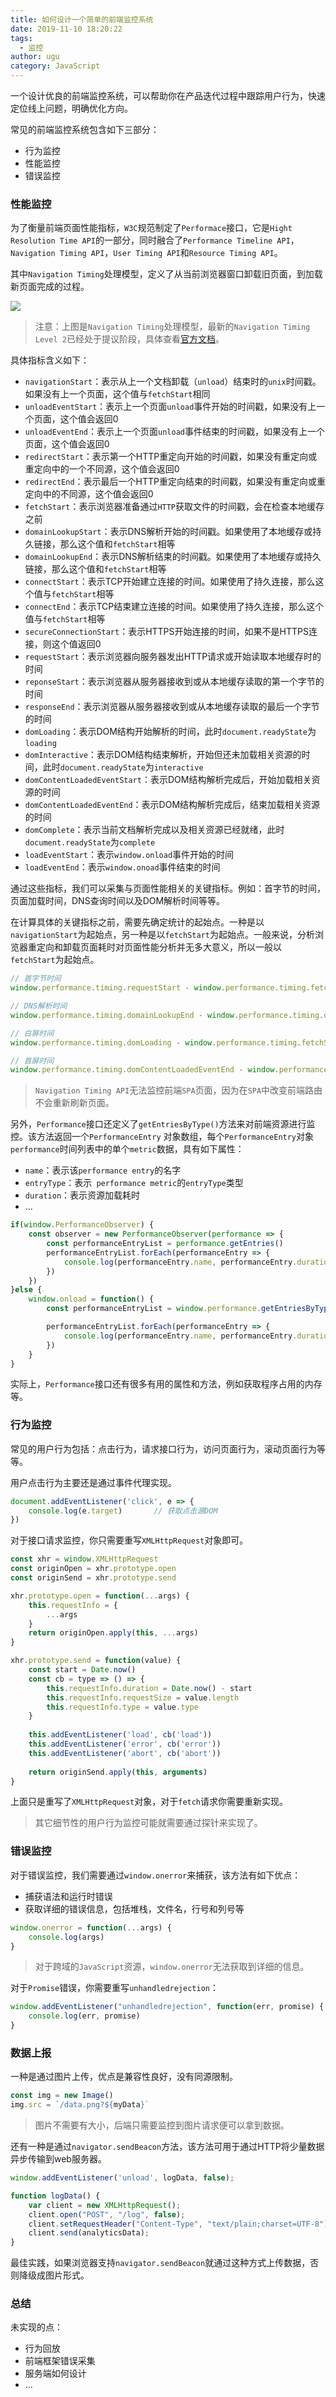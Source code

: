 ```yaml
---
title: 如何设计一个简单的前端监控系统
date: 2019-11-10 18:20:22
tags:
  - 监控
author: ugu
category: JavaScript
---
```


一个设计优良的前端监控系统，可以帮助你在产品迭代过程中跟踪用户行为，快速定位线上问题，明确优化方向。

常见的前端监控系统包含如下三部分：

* 行为监控
* 性能监控
* 错误监控

### 性能监控

为了衡量前端页面性能指标，`W3C`规范制定了`Performace`接口，它是`Hight Resolution Time API`的一部分，同时融合了`Performance Timeline API`，`Navigation Timing API`，`User Timing API`和`Resource Timing API`。

其中`Navigation Timing`处理模型，定义了从当前浏览器窗口卸载旧页面，到加载新页面完成的过程。

![](http://q0hbka60v.bkt.clouddn.com/navgation_timing)

> 注意：上图是`Navigation Timing`处理模型，最新的`Navigation Timing Level 2`已经处于提议阶段，具体查看[官方文档](https://www.w3.org/TR/navigation-timing-2/)。

具体指标含义如下：

* `navigationStart`：表示从上一个文档卸载（`unload`）结束时的`unix`时间戳。如果没有上一个页面，这个值与`fetchStart`相同
* `unloadEventStart`：表示上一个页面`unload`事件开始的时间戳，如果没有上一个页面，这个值会返回0
* `unloadEventEnd`：表示上一个页面`unload`事件结束的时间戳，如果没有上一个页面，这个值会返回0
* `redirectStart`：表示第一个HTTP重定向开始的时间戳，如果没有重定向或重定向中的一个不同源，这个值会返回0
* `redirectEnd`：表示最后一个HTTP重定向结束的时间戳，如果没有重定向或重定向中的不同源，这个值会返回0
* `fetchStart`：表示浏览器准备通过`HTTP`获取文件的时间戳，会在检查本地缓存之前
* `domainLookupStart`：表示DNS解析开始的时间戳。如果使用了本地缓存或持久链接，那么这个值和`fetchStart`相等
* `domainLookupEnd`：表示DNS解析结束的时间戳。如果使用了本地缓存或持久链接，那么这个值和`fetchStart`相等
* `connectStart`：表示TCP开始建立连接的时间。如果使用了持久连接，那么这个值与`fetchStart`相等
* `connectEnd`：表示TCP结束建立连接的时间。如果使用了持久连接，那么这个值与`fetchStart`相等
* `secureConnectionStart`：表示HTTPS开始连接的时间，如果不是HTTPS连接，则这个值返回0
* `requestStart`：表示浏览器向服务器发出HTTP请求或开始读取本地缓存时的时间
* `reponseStart`：表示浏览器从服务器接收到或从本地缓存读取的第一个字节的时间
* `responseEnd`：表示浏览器从服务器接收到或从本地缓存读取的最后一个字节的时间
* `domLoading`：表示DOM结构开始解析的时间，此时`document.readyState`为`loading`
* `domInteractive`：表示DOM结构结束解析，开始但还未加载相关资源的时间，此时`document.readyState`为`interactive`
* `domContentLoadedEventStart`：表示DOM结构解析完成后，开始加载相关资源的时间
* `domContentLoadedEventEnd`：表示DOM结构解析完成后，结束加载相关资源的时间
* `domComplete`：表示当前文档解析完成以及相关资源已经就绪，此时`document.readyState`为`complete`
* `loadEventStart`：表示`window.onload`事件开始的时间
* `loadEventEnd`：表示`window.onoad`事件结束的时间

通过这些指标，我们可以采集与页面性能相关的关键指标。例如：首字节的时间，页面加载时间，DNS查询时间以及DOM解析时间等等。

在计算具体的关键指标之前，需要先确定统计的起始点。一种是以` navigationStart `为起始点，另一种是以`fetchStart`为起始点。一般来说，分析浏览器重定向和卸载页面耗时对页面性能分析并无多大意义，所以一般以`fetchStart`为起始点。

```js
// 首字节时间
window.performance.timing.requestStart - window.performance.timing.fetchStart

// DNS解析时间
window.performance.timing.domainLookupEnd - window.performance.timing.domainLookupStart

// 白屏时间
window.performance.timing.domLoading - window.performance.timing.fetchStart

// 首屏时间
window.performance.timing.domContentLoadedEventEnd - window.performance.timing.fetchStart
```

> ` Navigation Timing API `无法监控前端`SPA`页面，因为在`SPA`中改变前端路由不会重新刷新页面。

另外，`Performance`接口还定义了`getEntriesByType()`方法来对前端资源进行监控。该方法返回一个`PerformanceEntry` 对象数组，每个`PerformanceEntry`对象`performance`时间列表中的单个`metric`数据，具有如下属性：

* `name`：表示该`performance entry`的名字
* `entryType`：表示` performance metric`的`entryType`类型 
* `duration`：表示资源加载耗时
* ...

```js
if(window.PerformanceObserver) {
    const observer = new PerformanceObserver(performance => {
        const performanceEntryList = performance.getEntries()
        performanceEntryList.forEach(performanceEntry => {
            console.log(performanceEntry.name, performanceEntry.duration)
        })
    })
}else {
    window.onload = function() {
        const performanceEntryList = window.performance.getEntriesByType('source')

        performanceEntryList.forEach(performanceEntry => {
            console.log(performanceEntry.name, performanceEntry.duration)
        })
    }
}
```

实际上，`Performance`接口还有很多有用的属性和方法，例如获取程序占用的内存等。

### 行为监控

常见的用户行为包括：点击行为，请求接口行为，访问页面行为，滚动页面行为等等。

用户点击行为主要还是通过事件代理实现。

```js
document.addEventListener('click', e => {
    console.log(e.target)		// 获取点击源DOM
})
```

对于接口请求监控，你只需要重写`XMLHttpRequest`对象即可。

```js
const xhr = window.XMLHttpRequest
const originOpen = xhr.prototype.open
const originSend = xhr.prototype.send

xhr.prototype.open = function(...args) {
    this.requestInfo = {
        ...args
    }
    return originOpen.apply(this, ...args)
}

xhr.prototype.send = function(value) {
    const start = Date.now()
    const cb = type => () => {
        this.requestInfo.duration = Date.now() - start
        this.requestInfo.requestSize = value.length
        this.requestInfo.type = value.type
    }
    
    this.addEventListener('load', cb('load'))
    this.addEventListener('error', cb('error'))
    this.addEventListener('abort', cb('abort'))
    
    return originSend.apply(this, arguments)
}
```

上面只是重写了`XMLHttpRequest`对象，对于`fetch`请求你需要重新实现。

> 其它细节性的用户行为监控可能就需要通过探针来实现了。

### 错误监控

对于错误监控，我们需要通过`window.onerror`来捕获，该方法有如下优点：

* 捕获语法和运行时错误
* 获取详细的错误信息，包括堆栈，文件名，行号和列号等

```js
window.onerror = function(...args) {
    console.log(args)
}
```

> 对于跨域的`JavaScript`资源，`window.onerror`无法获取到详细的信息。

对于`Promise`错误，你需要重写`unhandledrejection`：

```js
window.addEventListener("unhandledrejection", function(err, promise) { 
	console.log(err, promise)
}
```

### 数据上报

一种是通过图片上传，优点是兼容性良好，没有同源限制。

```js
const img = new Image()
img.src = `/data.png?${myData}`
```

> 图片不需要有大小，后端只需要监控到图片请求便可以拿到数据。

还有一种是通过` navigator.sendBeacon `方法，该方法可用于通过HTTP将少量数据异步传输到web服务器。

```js
window.addEventListener('unload', logData, false);

function logData() {
    var client = new XMLHttpRequest();
    client.open("POST", "/log", false); 
    client.setRequestHeader("Content-Type", "text/plain;charset=UTF-8");
    client.send(analyticsData);
}
```

最佳实践，如果浏览器支持`navigator.sendBeacon`就通过这种方式上传数据，否则降级成图片形式。

### 总结

未实现的点：

* 行为回放
* 前端框架错误采集
* 服务端如何设计
* ...